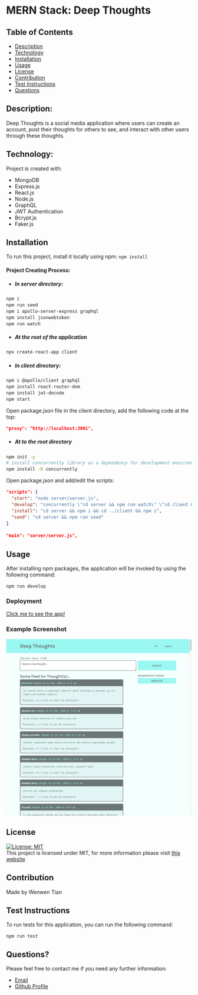 # MERN Stack: Deep Thoughts

## Table of Contents

- [Description](#description)
- [Technology](#Technology)
- [Installation](#installation)
- [Usage](#usage)
- [License](#license)
- [Contribution](#contribution)
- [Test Instructions](#test-instructions)
- [Questions](#questions)

## Description:

Deep Thoughts is a social media application where users can create an account, post their thoughts for others to see, and interact with other users through these thoughts.

## Technology:

Project is created with:

- MongoDB
- Express.js
- React.js
- Node.js
- GraphQL
- JWT Authentication
- Bcrypt.js
- Faker.js

## Installation

To run this project, install it locally using npm: `npm install`

#### Project Creating Process:

- ##### In server directory:

```sh
npm i
npm run seed
npm i apollo-server-express graphql
npm install jsonwebtoken
npm run watch
```

- ##### At the root of the application

```sh
npx create-react-app client
```

- ##### In client directory:

```sh
npm i @apollo/client graphql
npm install react-router-dom
npm install jwt-decode
npm start
```

Open package.json file in the client directory, add the following code at the top:

```json
"proxy": "http://localhost:3001",
```

- ##### At to the root directory

```sh
npm init -y
# install concurrently library as a dependency for development environment only
npm install -D concurrently
```

Open package.json and add/edit the scripts:

```json
"scripts": {
  "start": "node server/server.js",
  "develop": "concurrently \"cd server && npm run watch\" \"cd client && npm start\"",
  "install": "cd server && npm i && cd ../client && npm i",
  "seed": "cd server && npm run seed"
}

"main": "server/server.js",
```

## Usage

After installing npm packages, the application will be invoked by using the following command:

```
npm run develop
```

### Deployment

[Click me to see the app!](https:)

### Example Screenshot

![Screenshot](./client/public/DT.png)

## License

[![License: MIT](https://img.shields.io/badge/License-MIT-yellow.svg)](https://opensource.org/licenses/MIT) <br>
This project is licensed under MIT, for more information please visit [this website](https://opensource.org/licenses/MIT)

## Contribution

Made by Wenwen Tian

## Test Instructions

To run tests for this application, you can run the following command:

```
npm run test
```

## Questions?

Please feel free to contact me if you need any further information:

- [Email](wwtian9@gmail.com)
- [Github Profile](https://github.com/joce1ynn)
